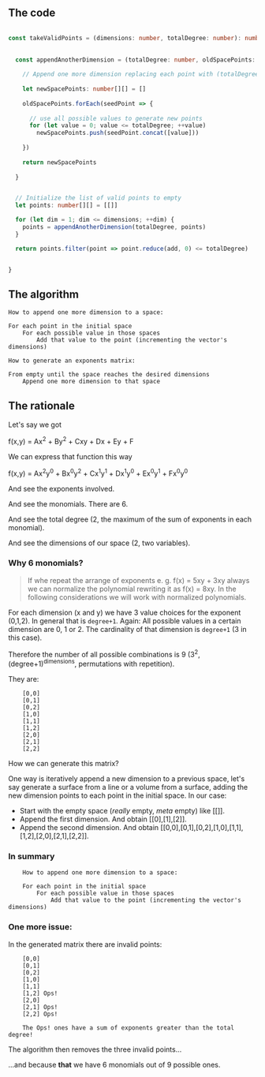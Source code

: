 
## The code
```typescript

const takeValidPoints = (dimensions: number, totalDegree: number): number[][] => {

  
  const appendAnotherDimension = (totalDegree: number, oldSpacePoints: number[][]): number[][] => {
    
    // Append one more dimension replacing each point with (totalDegree+1) new dimensions points
    
    let newSpacePoints: number[][] = []
    
    oldSpacePoints.forEach(seedPoint => {
      
      // use all possible values to generate new points
      for (let value = 0; value <= totalDegree; ++value)
        newSpacePoints.push(seedPoint.concat([value]))
        
    })
    
    return newSpacePoints
  
  }


  // Initialize the list of valid points to empty
  let points: number[][] = [[]]

  for (let dim = 1; dim <= dimensions; ++dim) {
    points = appendAnotherDimension(totalDegree, points)
  }

  return points.filter(point => point.reduce(add, 0) <= totalDegree)


}
```
## The algorithm

    How to append one more dimension to a space:
    
    For each point in the initial space
        For each possible value in those spaces
            Add that value to the point (incrementing the vector's dimensions)

    How to generate an exponents matrix:

    From empty until the space reaches the desired dimensions
        Append one more dimension to that space



## The rationale

Let's say we got

f(x,y) = Ax<sup>2</sup> + By<sup>2</sup> + Cxy + Dx + Ey + F

We can express that function this way

f(x,y) = Ax<sup>2</sup>y<sup>0</sup> + Bx<sup>0</sup>y<sup>2</sup> + Cx<sup>1</sup>y<sup>1</sup> + Dx<sup>1</sup>y<sup>0</sup> + Ex<sup>0</sup>y<sup>1</sup> + Fx<sup>0</sup>y<sup>0</sup>

And see the exponents involved.

And see the monomials. There are 6.

And see the total degree (2, the maximum of the sum of exponents in each monomial).

And see the dimensions of our space (2, two variables).

### Why 6 monomials?

>If whe repeat the arrange of exponents e. g. f(x) = 5xy + 3xy always we can normalize the polynomial rewriting it as f(x) = 8xy. In the following considerations we will work with normalized polynomials.

For each dimension (x and y) we have 3 value choices for the exponent (0,1,2).
In general that is ```degree+1```. Again: All possible values in a certain dimension are 0, 1 or 2. The cardinality of that dimension is ```degree+1``` (3 in this case).

Therefore the number of all possible combinations is 9 (3<sup>2</sup>, (degree+1)<sup>dimensions</sup>, permutations with repetition). 

They are:

```
    [0,0]
    [0,1]
    [0,2]
    [1,0]
    [1,1]
    [1,2]
    [2,0]
    [2,1]
    [2,2]

```
How we can generate this matrix?

One way is iteratively append a new dimension to a previous space, let's say generate a surface from a line or a volume from a surface, adding the new dimension points to each point in the initial space. In our case:

 - Start with the empty space (_really_ empty, _meta_ empty) like [[]].
 - Append the first dimension. And obtain [[0],[1],[2]].
 - Append the second dimension. And obtain [[0,0],[0,1],[0,2],[1,0],[1,1],[1,2],[2,0],[2,1],[2,2]].


### In summary

        How to append one more dimension to a space:
        
        For each point in the initial space
            For each possible value in those spaces
                Add that value to the point (incrementing the vector's dimensions)


### One more issue:
In the generated matrix there are invalid points:

```
    [0,0]
    [0,1]
    [0,2]
    [1,0]
    [1,1]
    [1,2] Ops!
    [2,0]
    [2,1] Ops!
    [2,2] Ops!

    The Ops! ones have a sum of exponents greater than the total degree!
```

The algorithm then removes the three invalid points...

...and because **that** we have 6 monomials out of 9 possible ones.




